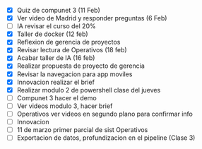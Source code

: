 - [x] Quiz de compunet 3 (11 Feb)
- [x] Ver video de Madrid y responder preguntas (6 Feb)
- [ ] IA revisar el curso del 20%
- [x] Taller de docker (12 feb)
- [x] Reflexion de gerencia de proyectos
- [x] Revisar lectura de Operativos (18 feb)
- [x] Acabar taller de IA (16 feb)
- [x] Realizar propuesta de proyecto de gerencia
- [x] Revisar la navegacion para app moviles
- [x] Innovacion realizar el brief
- [x] Realizar modulo 2 de powershell clase del jueves
- [ ] Compunet 3 hacer el demo
- [ ] Ver videos modulo 3, hacer brief
- [ ] Operativos ver videos en segundo plano para confirmar info
- [ ] Innovacion
- [ ] 11 de marzo primer parcial de sist Operativos
- [ ] Exportacion de datos, profundizacion en el pipeline (Clase 3)